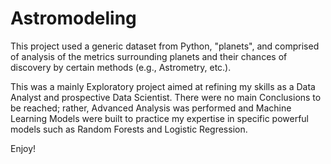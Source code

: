 # Astromodeling

This project used a generic dataset from Python, "planets", and comprised of analysis of the metrics surrounding planets and their chances of discovery by certain methods (e.g., Astrometry, etc.).

This was a mainly Exploratory project aimed at refining my skills as a Data Analyst and prospective Data Scientist. There were no main Conclusions to be reached; rather, Advanced Analysis was performed and Machine Learning Models were built to practice my expertise in specific powerful models such as Random Forests and Logistic Regression.

Enjoy!
